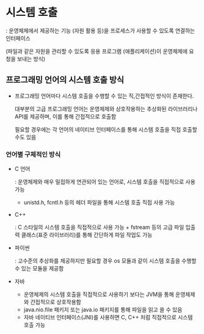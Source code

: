 # 시스템 호출

: 운영체제에서 제공하는 기능 (자원 활용 등)을 프로세스가 사용할 수 있도록 연결하는 인터페이스

(파일과 같은 자원을 관리할 수 있도록 응용 프로그램 (애플리케이션)이 운영체제에 요청을 보내는 방식)

## 프로그래밍 언어의 시스템 호출 방식

- 프로그래밍 언어마다 시스템 호출을 수행할 수 있는 직,간접적인 방식이 존재한다.
    
    대부분의 고급 프로그래밍 언어는 운영체제와 상호작용하는 추상화된 라이브러리나 API를 제공하며, 이를 통해 간접적으로 호출함
    
    필요할 경우에는 각 언어의 네이티브 인터페이스를 통해 시스템 호출을 직접 호출할 수도 있음
    

### 언어별 구체적인 방식

- C 언어
    
    : 운영체제와 매우 밀접하게 연관되어 있는 언어로, 시스템 호출을 직접적으로 사용 가능
    
    - unistd.h, fcntl.h 등의 헤더 파일을 통해 시스템 호출 직접 사용 가능
- C++
    
    : C 스타일의 시스템 호출을 직접적으로 사용 가능 + fstream 등의 고급 파일 입출력 클래스(표준 라이브러리)를 통해 간단하게 파일 작업도 가능
    
- 파이썬
    
    : 고수준의 추상화를 제공하지만 필요할 경우 os 모듈과 같이 시스템 호출을 수행할 수 있는 모듈을 제공함
    
- 자바
    - 운영체제의 시스템 호출을 직접적으로 사용하기 보다는 JVM을 통해 운영체제와 간접적으로 상호작용함
    - java.nio.file 패키지 또는 java.io 패키지를 통해 파일을 읽고 쓸 수 있음
    - 자바 네이티브 인터페이스(JNI)를 사용하면 C, C++ 처럼 직접적으로 시스템 호출 가능